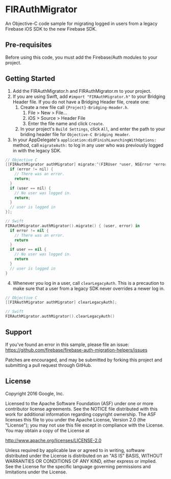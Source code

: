 FIRAuthMigrator
===============

An Objective-C code sample for migrating logged in users from a legacy Firebase
iOS SDK to the new Firebase SDK.

Pre-requisites
--------------
Before using this code, you must add the Firebase/Auth modules to your project.

Getting Started
---------------
1. Add the FIRAuthMigrator.h and FIRAuthMigrator.m to your project.
2. If you are using Swift, add `#import "FIRAuthMigrator.h"` to your Bridging
   Header file. If you do not have a Bridging Header file, create one:
    1. Create a new file call `{Project}-Bridging-Header.h`.
        1. File > New > File...
        2. iOS > Source > Header File
        3. Enter the file name and click `Create`.
    2.  In your project's `Build Settings`, click `All`, and enter the path to
        your briding header file for `Objective-C Bridging Header`.
3. In your AppDelegate's `application:didFinishLaunchingWithOptions:` method,
   call `migrateAuth:` to log in any user who was previously logged in with the
   legacy SDK.
```objective-c
// Objective C
[[FIRAuthMigrator authMigrator] migrate:^(FIRUser *user, NSError *error) {
  if (error != nil) {
    // There was an error.
    return;
  }
  if (user == nil) {
    // No user was logged in.
    return;
  }
  // user is logged in
}];
```
```swift
// Swift
FIRAuthMigrator.authMigrator().migrate() { (user, error) in
  if error != nil {
    // There was an error.
    return
  }
  if user == nil {
    // No user was logged in.
    return
  }
  // user is logged in
}
```
4. Whenever you log in a user, call `clearLegacyAuth`. This is a precaution
   to make sure that a user from a legacy SDK never overrides a newer log in.
```objective-c
// Objective C
[[FIRAuthMigrator authMigrator] clearLegacyAuth];
```
```swift
// Swift
FIRAuthMigrator.authMigrator().clearLegacyAuth()
```

Support
-------
If you've found an error in this sample, please file an issue:
https://github.com/firebase/firebase-auth-migration-helpers/issues

Patches are encouraged, and may be submitted by forking this project and
submitting a pull request through GitHub.

License
-------

Copyright 2016 Google, Inc.

Licensed to the Apache Software Foundation (ASF) under one or more contributor
license agreements.  See the NOTICE file distributed with this work for
additional information regarding copyright ownership.  The ASF licenses this
file to you under the Apache License, Version 2.0 (the "License"); you may not
use this file except in compliance with the License.  You may obtain a copy of
the License at

  http://www.apache.org/licenses/LICENSE-2.0

Unless required by applicable law or agreed to in writing, software
distributed under the License is distributed on an "AS IS" BASIS, WITHOUT
WARRANTIES OR CONDITIONS OF ANY KIND, either express or implied.  See the
License for the specific language governing permissions and limitations under
the License.

